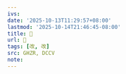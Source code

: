 ```yaml
---
ivs:
date: '2025-10-13T11:29:57+08:00'
lastmod: '2025-10-14T21:46:45-08:00'
title: 󰣵
url: 󰣵
tags: [改, 改]
src: GHZR, DCCV
note:
---
```

